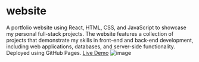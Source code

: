 # website
A portfolio website using React, HTML, CSS, and JavaScript to showcase my personal full-stack projects. The website features a collection of projects that demonstrate my skills in front-end and back-end development, including web applications, databases, and server-side functionality. Deployed using GitHub Pages.
[Live Demo](https://kiara-v.github.io/website/)
![image](https://github.com/kiara-v/website/assets/77811430/16b51239-a502-4a13-8282-f0305a1948bf)
